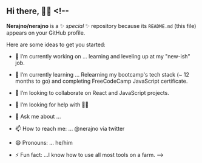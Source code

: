 



## Hi there, ✋🏽  <!--
**Nerajno/nerajno** is a ✨ _special_ ✨ repository because its `README.md` (this file) appears on your GitHub profile.

Here are some ideas to get you started:

- 🔭 I’m currently working on ... learning and leveling up at my "new-ish" job.
- 🌱 I’m currently learning ... Relearning my bootcamp's  tech stack (~ 12 months to go) and completing FreeCodeCamp JavaScript certificate.
- 👯 I’m looking to collaborate on React and JavaScript projects. 
- 🤔 I’m looking for help with ☝🏽 
- 💬 Ask me about ...

- 📫 How to reach me: ... @nerajno via twitter
- 😄 Pronouns: ... he/him
- ⚡ Fun fact: ...I know how to use all most tools on a farm. 
-->
